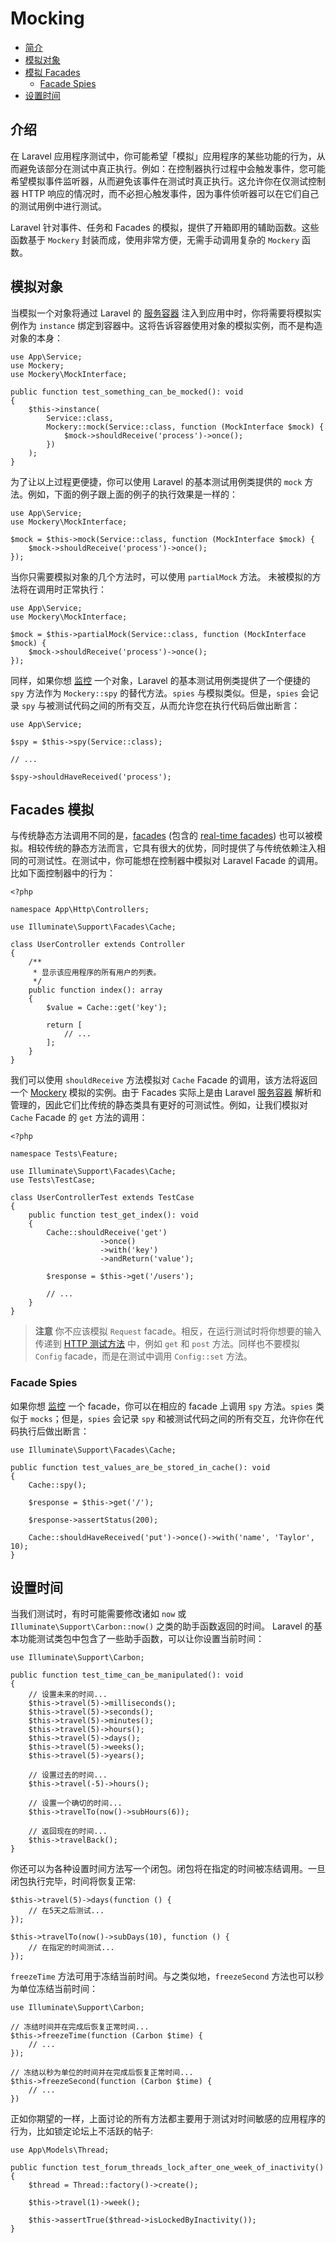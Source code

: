 
# Mocking

- [简介](#introduction)
- [模拟对象](#mocking-objects)
- [模拟 Facades](#mocking-facades)
    - [Facade Spies](#facade-spies)
- [设置时间](#interacting-with-time)

<a name="introduction"></a>
## 介绍

在 Laravel 应用程序测试中，你可能希望「模拟」应用程序的某些功能的行为，从而避免该部分在测试中真正执行。例如：在控制器执行过程中会触发事件，您可能希望模拟事件监听器，从而避免该事件在测试时真正执行。这允许你在仅测试控制器 HTTP 响应的情况时，而不必担心触发事件，因为事件侦听器可以在它们自己的测试用例中进行测试。

Laravel 针对事件、任务和 Facades 的模拟，提供了开箱即用的辅助函数。这些函数基于 `Mockery` 封装而成，使用非常方便，无需手动调用复杂的 `Mockery` 函数。

<a name="mocking-objects"></a>
## 模拟对象

当模拟一个对象将通过 Laravel 的 [服务容器](/docs/laravel/10.x/container) 注入到应用中时，你将需要将模拟实例作为 `instance` 绑定到容器中。这将告诉容器使用对象的模拟实例，而不是构造对象的本身：

    use App\Service;
    use Mockery;
    use Mockery\MockInterface;

    public function test_something_can_be_mocked(): void
    {
        $this->instance(
            Service::class,
            Mockery::mock(Service::class, function (MockInterface $mock) {
                $mock->shouldReceive('process')->once();
            })
        );
    }

为了让以上过程更便捷，你可以使用 Laravel 的基本测试用例类提供的 `mock` 方法。例如，下面的例子跟上面的例子的执行效果是一样的：

    use App\Service;
    use Mockery\MockInterface;

    $mock = $this->mock(Service::class, function (MockInterface $mock) {
        $mock->shouldReceive('process')->once();
    });



当你只需要模拟对象的几个方法时，可以使用 `partialMock` 方法。 未被模拟的方法将在调用时正常执行：

    use App\Service;
    use Mockery\MockInterface;

    $mock = $this->partialMock(Service::class, function (MockInterface $mock) {
        $mock->shouldReceive('process')->once();
    });

同样，如果你想 [监控](http://docs.mockery.io/en/latest/reference/spies.html) 一个对象，Laravel 的基本测试用例类提供了一个便捷的 `spy` 方法作为 `Mockery::spy` 的替代方法。`spies` 与模拟类似。但是，`spies` 会记录 `spy` 与被测试代码之间的所有交互，从而允许您在执行代码后做出断言：

    use App\Service;

    $spy = $this->spy(Service::class);

    // ...

    $spy->shouldHaveReceived('process');

<a name="mocking-facades"></a>
## Facades 模拟

与传统静态方法调用不同的是，[facades](/docs/laravel/10.x/facades) (包含的 [real-time facades](/docs/laravel/10.x/facades#real-time-facades)) 也可以被模拟。相较传统的静态方法而言，它具有很大的优势，同时提供了与传统依赖注入相同的可测试性。在测试中，你可能想在控制器中模拟对 Laravel Facade 的调用。比如下面控制器中的行为：

    <?php

    namespace App\Http\Controllers;

    use Illuminate\Support\Facades\Cache;

    class UserController extends Controller
    {
        /**
         * 显示该应用程序的所有用户的列表。
         */
        public function index(): array
        {
            $value = Cache::get('key');

            return [
                // ...
            ];
        }
    }

我们可以使用 `shouldReceive` 方法模拟对 `Cache` Facade 的调用，该方法将返回一个 [Mockery](https://github.com/padraic/mockery) 模拟的实例。由于 Facades 实际上是由 Laravel [服务容器](/docs/laravel/10.x/container) 解析和管理的，因此它们比传统的静态类具有更好的可测试性。例如，让我们模拟对 `Cache` Facade 的 `get` 方法的调用：

    <?php

    namespace Tests\Feature;

    use Illuminate\Support\Facades\Cache;
    use Tests\TestCase;

    class UserControllerTest extends TestCase
    {
        public function test_get_index(): void
        {
            Cache::shouldReceive('get')
                        ->once()
                        ->with('key')
                        ->andReturn('value');

            $response = $this->get('/users');

            // ...
        }
    }

> **注意**
> 你不应该模拟 `Request` facade。相反，在运行测试时将你想要的输入传递到 [HTTP 测试方法](/docs/laravel/10.x/http-tests) 中，例如 `get` 和 `post` 方法。同样也不要模拟 `Config` facade，而是在测试中调用 `Config::set` 方法。


<a name="facade-spies"></a>
### Facade Spies

如果你想 [监控](http://docs.mockery.io/en/latest/reference/spies.html) 一个 facade，你可以在相应的 facade 上调用 `spy` 方法。`spies` 类似于 `mocks`；但是，`spies` 会记录 `spy` 和被测试代码之间的所有交互，允许你在代码执行后做出断言：

    use Illuminate\Support\Facades\Cache;

    public function test_values_are_be_stored_in_cache(): void
    {
        Cache::spy();

        $response = $this->get('/');

        $response->assertStatus(200);

        Cache::shouldHaveReceived('put')->once()->with('name', 'Taylor', 10);
    }

<a name="interacting-with-time"></a>
## 设置时间

当我们测试时，有时可能需要修改诸如 `now` 或 `Illuminate\Support\Carbon::now()` 之类的助手函数返回的时间。 Laravel 的基本功能测试类包中包含了一些助手函数，可以让你设置当前时间：

    use Illuminate\Support\Carbon;

    public function test_time_can_be_manipulated(): void
    {
        // 设置未来的时间...
        $this->travel(5)->milliseconds();
        $this->travel(5)->seconds();
        $this->travel(5)->minutes();
        $this->travel(5)->hours();
        $this->travel(5)->days();
        $this->travel(5)->weeks();
        $this->travel(5)->years();

        // 设置过去的时间...
        $this->travel(-5)->hours();

        // 设置一个确切的时间...
        $this->travelTo(now()->subHours(6));

        // 返回现在的时间...
        $this->travelBack();
    }

你还可以为各种设置时间方法写一个闭包。闭包将在指定的时间被冻结调用。一旦闭包执行完毕，时间将恢复正常:

    $this->travel(5)->days(function () {
        // 在5天之后测试...
    });
    
    $this->travelTo(now()->subDays(10), function () {
        // 在指定的时间测试...
    });



`freezeTime` 方法可用于冻结当前时间。与之类似地，`freezeSecond` 方法也可以秒为单位冻结当前时间：

    use Illuminate\Support\Carbon;

    // 冻结时间并在完成后恢复正常时间...
    $this->freezeTime(function (Carbon $time) {
        // ...
    });

    // 冻结以秒为单位的时间并在完成后恢复正常时间...
    $this->freezeSecond(function (Carbon $time) {
        // ...
    })

正如你期望的一样，上面讨论的所有方法都主要用于测试对时间敏感的应用程序的行为，比如锁定论坛上不活跃的帖子:

    use App\Models\Thread;
    
    public function test_forum_threads_lock_after_one_week_of_inactivity()
    {
        $thread = Thread::factory()->create();
        
        $this->travel(1)->week();
        
        $this->assertTrue($thread->isLockedByInactivity());
    }

